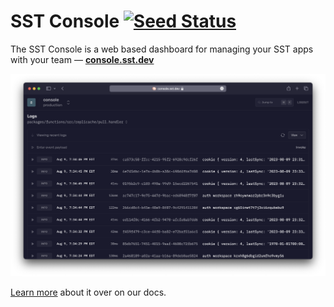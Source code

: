 # SST Console [![Seed Status](https://api.seed.run/anomaly/console/stages/production/build_badge)](https://console.seed.run/anomaly/console)

The SST Console is a web based dashboard for managing your SST apps with your team — [**console.sst.dev**](https://console.sst.dev)

![SST Console homescreen](packages/web/workspace/public/screenshot.png)

[Learn more](https://docs.sst.dev/console) about it over on our docs.
